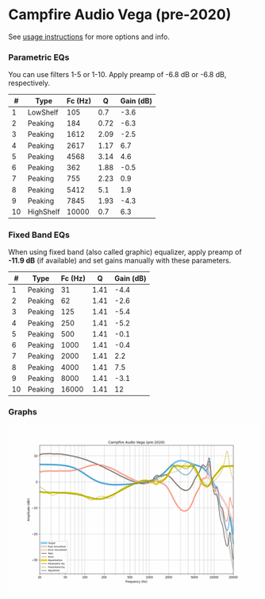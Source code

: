 # Campfire Audio Vega (pre-2020)
See [usage instructions](https://github.com/jaakkopasanen/AutoEq#usage) for more options and info.

### Parametric EQs
You can use filters 1-5 or 1-10. Apply preamp of -6.8 dB or -6.8 dB, respectively.

|   # | Type      |   Fc (Hz) |    Q |   Gain (dB) |
|-----|-----------|-----------|------|-------------|
|   1 | LowShelf  |       105 | 0.7  |        -3.6 |
|   2 | Peaking   |       184 | 0.72 |        -6.3 |
|   3 | Peaking   |      1612 | 2.09 |        -2.5 |
|   4 | Peaking   |      2617 | 1.17 |         6.7 |
|   5 | Peaking   |      4568 | 3.14 |         4.6 |
|   6 | Peaking   |       362 | 1.88 |        -0.5 |
|   7 | Peaking   |       755 | 2.23 |         0.9 |
|   8 | Peaking   |      5412 | 5.1  |         1.9 |
|   9 | Peaking   |      7845 | 1.93 |        -4.3 |
|  10 | HighShelf |     10000 | 0.7  |         6.3 |

### Fixed Band EQs
When using fixed band (also called graphic) equalizer, apply preamp of **-11.9 dB** (if available) and set gains manually with these parameters.

|   # | Type    |   Fc (Hz) |    Q |   Gain (dB) |
|-----|---------|-----------|------|-------------|
|   1 | Peaking |        31 | 1.41 |        -4.4 |
|   2 | Peaking |        62 | 1.41 |        -2.6 |
|   3 | Peaking |       125 | 1.41 |        -5.4 |
|   4 | Peaking |       250 | 1.41 |        -5.2 |
|   5 | Peaking |       500 | 1.41 |        -0.1 |
|   6 | Peaking |      1000 | 1.41 |        -0.4 |
|   7 | Peaking |      2000 | 1.41 |         2.2 |
|   8 | Peaking |      4000 | 1.41 |         7.5 |
|   9 | Peaking |      8000 | 1.41 |        -3.1 |
|  10 | Peaking |     16000 | 1.41 |        12   |

### Graphs
![](./Campfire%20Audio%20Vega%20(pre-2020).png)
